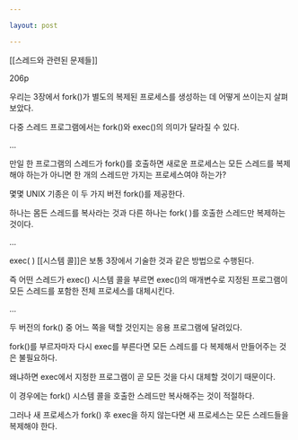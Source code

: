 ```yaml
---

layout: post

---
```


[[스레드와 관련된 문제들]]

206p

우리는 3장에서 fork()가 별도의 복제된 프로세스를 생성하는 데 어떻게 쓰이는지 살펴보았다.

다중 스레드 프로그램에서는 fork()와 exec()의 의미가 달라질 수 있다.

...

만일 한 프로그램의 스레드가 fork()를 호출하면 새로운 프로세스는 모든 스레드를 복제해야 하는가 아니면 한 개의 스레드만 가지는 프로세스여야 하는가?

몇몇 UNIX 기종은 이 두 가지 버전 fork()를 제공한다.

하나는 몸든 스레드를 복사라는 것과 다른 하나는 fork( )를 호출한 스레드만 복제하는 것이다.

...

exec( ) [[시스템 콜]]은 보통 3장에서 기술한 것과 같은 방법으로 수행된다.

즉 어떤 스레드가 exec() 시스템 콜을 부르면 exec()의 매개변수로 지정된 프로그램이 모든 스레드를 포함한 전체 프로세스를 대체시킨다.

...

두 버전의 fork() 중 어느 쪽을 택할 것인지는 응용 프로그램에 달려있다.

fork()를 부르자마자 다시 exec를 부른다면 모든 스레드를 다 복제해서 만들어주는 것은 불필요하다.

왜냐하면 exec에서 지정한 프로그램이 곧 모든 것을 다시 대체할 것이기 때문이다.

이 경우에는 fork() 시스템 콜을 호출한 스레드만 복사해주는 것이 적절하다.

그러나 새 프로세스가 fork() 후 exec을 하지 않는다면 새 프로세스는 모든 스레드들을 복제해야 한다.